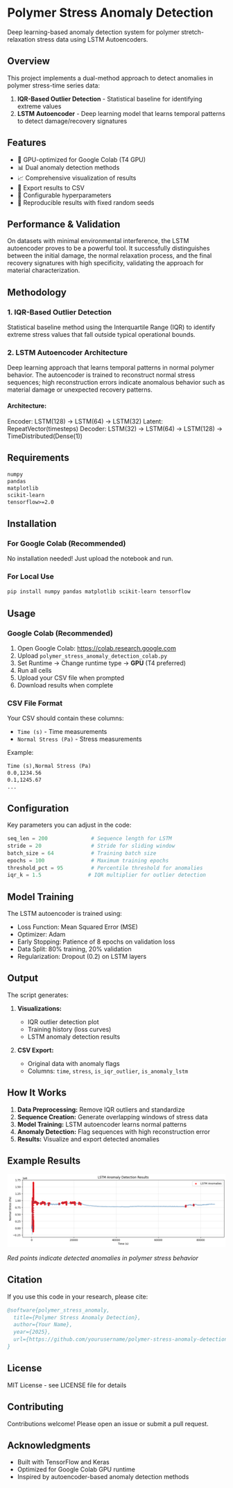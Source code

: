 # Polymer Stress Anomaly Detection

Deep learning-based anomaly detection system for polymer stretch-relaxation stress data using LSTM Autoencoders.

## Overview

This project implements a dual-method approach to detect anomalies in polymer stress-time series data:

1. **IQR-Based Outlier Detection** - Statistical baseline for identifying extreme values
2. **LSTM Autoencoder** - Deep learning model that learns temporal patterns to detect damage/recovery signatures

## Features

- 🚀 GPU-optimized for Google Colab (T4 GPU)
- 📊 Dual anomaly detection methods
- 📈 Comprehensive visualization of results
- 💾 Export results to CSV
- 🔧 Configurable hyperparameters
- 🎯 Reproducible results with fixed random seeds

## Performance & Validation
On datasets with minimal environmental interference, the LSTM autoencoder proves to be a powerful tool. It successfully distinguishes between the initial damage, the normal relaxation process, and the final recovery signatures with high specificity, validating the approach for material characterization.

## Methodology
### 1. IQR-Based Outlier Detection
Statistical baseline method using the Interquartile Range (IQR) to identify extreme stress values that fall outside typical operational bounds.
### 2. LSTM Autoencoder Architecture
Deep learning approach that learns temporal patterns in normal polymer behavior. The autoencoder is trained to reconstruct normal stress sequences; high reconstruction errors indicate anomalous behavior such as material damage or unexpected recovery patterns.

#### Architecture:
Encoder:  LSTM(128) → LSTM(64) → LSTM(32)
Latent:   RepeatVector(timesteps)
Decoder:  LSTM(32) → LSTM(64) → LSTM(128) → TimeDistributed(Dense(1))

## Requirements

```
numpy
pandas
matplotlib
scikit-learn
tensorflow>=2.0
```

## Installation

### For Google Colab (Recommended)
No installation needed! Just upload the notebook and run.

### For Local Use
```bash
pip install numpy pandas matplotlib scikit-learn tensorflow
```

## Usage

### Google Colab (Recommended)

1. Open Google Colab: https://colab.research.google.com
2. Upload `polymer_stress_anomaly_detection_colab.py`
3. Set Runtime → Change runtime type → **GPU** (T4 preferred)
4. Run all cells
5. Upload your CSV file when prompted
6. Download results when complete

### CSV File Format

Your CSV should contain these columns:
- `Time (s)` - Time measurements
- `Normal Stress (Pa)` - Stress measurements

Example:
```csv
Time (s),Normal Stress (Pa)
0.0,1234.56
0.1,1245.67
...
```

## Configuration

Key parameters you can adjust in the code:

```python
seq_len = 200              # Sequence length for LSTM
stride = 20                # Stride for sliding window
batch_size = 64            # Training batch size
epochs = 100               # Maximum training epochs
threshold_pct = 95         # Percentile threshold for anomalies
iqr_k = 1.5               # IQR multiplier for outlier detection
```

## Model Training
The LSTM autoencoder is trained using:
- Loss Function: Mean Squared Error (MSE)
- Optimizer: Adam
- Early Stopping: Patience of 8 epochs on validation loss
- Data Split: 80% training, 20% validation
- Regularization: Dropout (0.2) on LSTM layers

## Output

The script generates:

1. **Visualizations:**
   - IQR outlier detection plot
   - Training history (loss curves)
   - LSTM anomaly detection results

2. **CSV Export:**
   - Original data with anomaly flags
   - Columns: `time`, `stress`, `is_iqr_outlier`, `is_anomaly_lstm`


## How It Works

1. **Data Preprocessing:** Remove IQR outliers and standardize
2. **Sequence Creation:** Generate overlapping windows of stress data
3. **Model Training:** LSTM autoencoder learns normal patterns
4. **Anomaly Detection:** Flag sequences with high reconstruction error
5. **Results:** Visualize and export detected anomalies

## Example Results

![Anomaly Detection Example](docs/example_LSTM_output.png)

*Red points indicate detected anomalies in polymer stress behavior*

## Citation

If you use this code in your research, please cite:

```bibtex
@software{polymer_stress_anomaly,
  title={Polymer Stress Anomaly Detection},
  author={Your Name},
  year={2025},
  url={https://github.com/yourusername/polymer-stress-anomaly-detection}
}
```

## License

MIT License - see LICENSE file for details

## Contributing

Contributions welcome! Please open an issue or submit a pull request.

## Acknowledgments

- Built with TensorFlow and Keras
- Optimized for Google Colab GPU runtime
- Inspired by autoencoder-based anomaly detection methods

